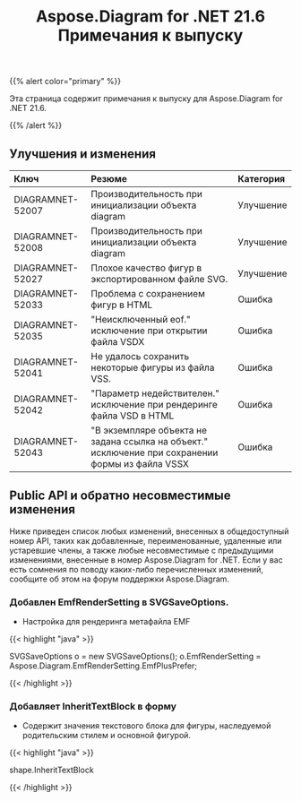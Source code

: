 ﻿---
title: Aspose.Diagram for .NET 21.6 Примечания к выпуску
type: docs
weight: 7
url: /ru/net/aspose-diagram-for-net-21-6-release-notes/
---
{{% alert color="primary" %}} 

Эта страница содержит примечания к выпуску для Aspose.Diagram for .NET 21.6.

{{% /alert %}} 
## **Улучшения и изменения**

|**Ключ**|**Резюме**|**Категория**|
|:- |:- |:- |
|DIAGRAMNET-52007|Производительность при инициализации объекта diagram|Улучшение|
|DIAGRAMNET-52008|Производительность при инициализации объекта diagram|Улучшение|
|DIAGRAMNET-52027|Плохое качество фигур в экспортированном файле SVG.|Улучшение|
|DIAGRAMNET-52033|Проблема с сохранением фигур в HTML|Ошибка|
|DIAGRAMNET-52035|"Неисключенный eof." исключение при открытии файла VSDX|Ошибка|
|DIAGRAMNET-52041|Не удалось сохранить некоторые фигуры из файла VSS.|Ошибка|
|DIAGRAMNET-52042|"Параметр недействителен." исключение при рендеринге файла VSD в HTML|Ошибка|
|DIAGRAMNET-52043|"В экземпляре объекта не задана ссылка на объект." исключение при сохранении формы из файла VSSX|Ошибка|

## **Public API и обратно несовместимые изменения**
Ниже приведен список любых изменений, внесенных в общедоступный номер API, таких как добавленные, переименованные, удаленные или устаревшие члены, а также любые несовместимые с предыдущими изменениями, внесенные в номер Aspose.Diagram for .NET. Если у вас есть сомнения по поводу каких-либо перечисленных изменений, сообщите об этом на форум поддержки Aspose.Diagram.
### **Добавлен EmfRenderSetting в SVGSaveOptions.**
- Настройка для рендеринга метафайла EMF

{{< highlight "java" >}}

SVGSaveOptions o = new SVGSaveOptions();
o.EmfRenderSetting = Aspose.Diagram.EmfRenderSetting.EmfPlusPrefer;

{{< /highlight >}}
### **Добавляет InheritTextBlock в форму**
- Содержит значения текстового блока для фигуры, наследуемой родительским стилем и основной фигурой.



{{< highlight "java" >}}

shape.InheritTextBlock

{{< /highlight >}}





